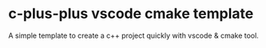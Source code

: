 # c-plus-plus vscode cmake template

A simple template to create a c++ project quickly with vscode & cmake tool.
